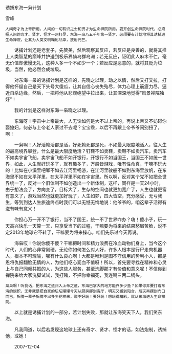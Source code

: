 诱捕东海一枭计划

雪峰


    人间奇才为上帝所用，人间的一切有识之士和贤才为生命禅院所用。要开创生命禅院时代，必须把人间的奇才、贤才、怪才一网打尽，东海一枭乃五千年第一贤才，必须要有计划地将其诱捕进生命禅院，让其为人类文明鞠躬尽瘁，放射光芒。

　　诱捕计划还是老套子，先赞美，然后观察其反应，若反应是良善的，就将其推上人类智慧的巅峰并护送到极乐界仙岛群岛洲；若无反应，证明此人麻木不仁，毫无价值却傲慢无礼，这种人多一个不如少一个；若反应是恶意的，就将其贬为垃圾，当然，他必然会成垃圾。

　　对东海一枭的诱捕计划是这样的，先晓之以理，动之以情，然后又打又拉，打得他怀疑自己是天下头号大傻瓜，让其自信心丧失殆尽，体力心理上筋疲力尽，逼近自杀边缘，然后，一把将他从悲观绝望中拉出来，让其深深地觉得“风景禅院独好”！

　　我的计划是这样对东海一枭晓之以理。

　　东海呀！宇宙中上帝最大，人无论如何是大不过上帝的，再说上帝又不妨碍你娶媳妇，何必与上帝老人家过不去呢？宝宝乖，以后不再跟上帝爷爷闹别扭了，啊！

　　一枭啊！人好活赖活都是活，好死赖死都是死，不如最大限度地活人，往人生的最高境界攀登，什么是最大限度地活？钉鞋不如卖鞋，卖鞋不如卖汽车，卖汽车不如卖宇宙飞船，卖宇宙飞船不如开银行，开银行不如当国王，当国王不如统一世界，如此，人生就好玩多了，就有趣多了，万般皆游戏，唯有性命真，干嘛不玩大的！比如在小溪里吧唧不如去江河里畅游，在江河里驶船不如到东海里放帆，在东海里不如在太平洋里，在太平洋里不如在宇宙里。所以啊，反对某个党不如把全世界统一了，反对一个旧体制不如创造出一个新体制，这样，同样是一天24小时，由于想法变了，方向变了，目标大了，生存的空间也就更加宽广了，人生也就更富有意义了，游戏当然也就更加好玩了，人生如梦，四大皆空，充分感受，无亏我生，等到到达人生旅途终点时我们可以无憾无悔地说：他爷爷的，咱这辈子活得有滋有味有意义！

　　你担心万一开不了银行，当不了国王，统一不了世界咋办？嗨！傻小子，玩一天高兴快乐一天算一天，只享受当下的过程，干嘛要为将来的结果愁眉苦脸，说不定2013年地球它不转了，干嘛要为将来操心。咱们先乐过今天再说。

　　海枭哎！你说你傻不傻？干嘛把时间和精力浪费在冷血动物们身上，当今这个时代，人们的心非常刚硬，无论你如何怎么对人好，许多人根本是行尸走肉机器人，根本不可理喻，哪有什么良心啊！大都是唯利是图不守信用的势利小人，都是恩将仇报翻脸无情的人，为他们呕心沥血不值呀！所以，首先要寻找在精神和心灵上与自己同频共振的人，为这些人服务，甚至洗脚那才有价值和意义呢！不信你到禅院来给大家洗脚试试，我打赌，不把你幸福死，我连喝三两二锅头。

    枭枭啊！听我话，把东海之道归入上帝之道，东海巴掌大的地方能养多少鱼？如果你非要打着东海的旗帜，无非就是把自家的坛坛罐罐今天从厨房挪到客厅，明天又搬到阳台，后天再摆到门口而已，折腾一辈子折腾不出多少花样来，那不好玩！要好玩！想玩得精彩，就从东海进入生命禅院。

　　以上就是诱捕计划的一部分，若计划失败，那就让东海笑天下人，我们笑东海。

　　凡我同道，以后若发现这地球上还有奇才、贤才、怪才的话，如法炮制，诱捕他，或她！

　　2007-12-04



